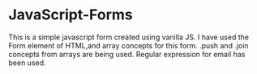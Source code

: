 # JavaScript-Forms
This is a simple javascript form created using vanilla JS.
I have used the Form element of HTML,and array concepts for this form.
.push and .join concepts from arrays are being used.
Regular expression for email has been used.
